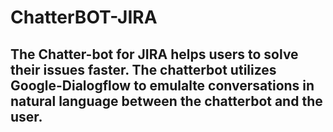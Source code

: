 # ChatterBOT-JIRA
## The Chatter-bot for JIRA helps users to solve their issues faster. The chatterbot utilizes Google-Dialogflow to emulalte conversations in natural language between the chatterbot and the user.
